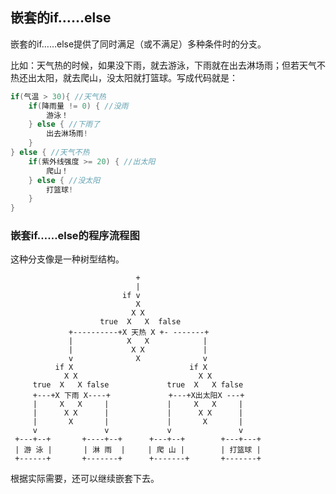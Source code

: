 ## 嵌套的if……else

嵌套的if……else提供了同时满足（或不满足）多种条件时的分支。

比如：天气热的时候，如果没下雨，就去游泳，下雨就在出去淋场雨；但若天气不热还出太阳，就去爬山，没太阳就打篮球。写成代码就是：

```java
if(气温 > 30){ //天气热
	if(降雨量 != 0) { //没雨
		游泳！
	} else { //下雨了
		出去淋场雨!
	}
} else { //天气不热
	if(紫外线强度 >= 20) { //出太阳
		爬山！
	} else { //没太阳
		打篮球!
	}
}
```

### 嵌套if……else的程序流程图

这种分支像是一种树型结构。

```
                            +
                            |
                         if v
                            X
                           X X
                    true  X   X  false
             +----------+X 天热 X +- -------+
             |            X   X            |
             |             X X             |
             v              X              v
          if X                          if X
            X X                           X X
     true  X   X false             true  X   X false
     +---+X 下雨 X----+             +---+X出太阳X ---+
     |     X   X     |             |     X   X     |
     |      X X      |             |      X X      |
     |       X       |             |       X       |  
     v               v             v               v
 +---+--+       +----+--+      +---+--+        +---+---+
 | 游 泳 |       | 淋 雨  |     | 爬 山 |        | 打篮球 |
 +------+       +-------+      +-------+       +-------+

```

根据实际需要，还可以继续嵌套下去。

